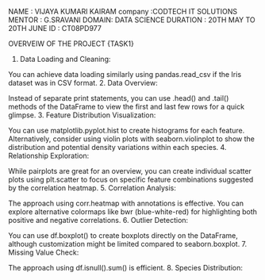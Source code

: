 NAME : VIJAYA KUMARI KAIRAM
company :CODTECH IT SOLUTIONS
MENTOR : G.SRAVANI
DOMAIN: DATA SCIENCE
DURATION : 20TH MAY TO 20TH JUNE
ID : CT08PD977

OVERVEIW OF THE PROJECT {TASK1}
1. Data Loading and Cleaning:

You can achieve data loading similarly using pandas.read_csv if the Iris dataset was in CSV format.
2. Data Overview:

Instead of separate print statements, you can use .head() and .tail() methods of the DataFrame to view the first and last few rows for a quick glimpse.
3. Feature Distribution Visualization:

You can use matplotlib.pyplot.hist to create histograms for each feature.
Alternatively, consider using violin plots with seaborn.violinplot to show the distribution and potential density variations within each species.
4. Relationship Exploration:

While pairplots are great for an overview, you can create individual scatter plots using plt.scatter to focus on specific feature combinations suggested by the correlation heatmap.
5. Correlation Analysis:

The approach using corr.heatmap with annotations is effective. You can explore alternative colormaps like bwr (blue-white-red) for highlighting both positive and negative correlations.
6. Outlier Detection:

You can use df.boxplot() to create boxplots directly on the DataFrame, although customization might be limited compared to seaborn.boxplot.
7. Missing Value Check:

The approach using df.isnull().sum() is efficient.
8. Species Distribution:

